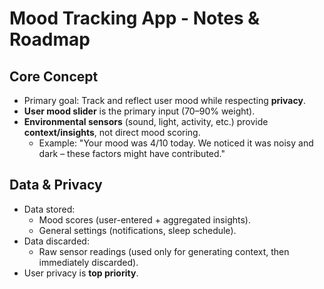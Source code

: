 # Mood Tracking App - Notes & Roadmap

## Core Concept
- Primary goal: Track and reflect user mood while respecting **privacy**.
- **User mood slider** is the primary input (70–90% weight).
- **Environmental sensors** (sound, light, activity, etc.) provide **context/insights**, not direct mood scoring.
  - Example: "Your mood was 4/10 today. We noticed it was noisy and dark – these factors might have contributed."

## Data & Privacy
- Data stored:
  - Mood scores (user-entered + aggregated insights).
  - General settings (notifications, sleep schedule).
- Data discarded:
  - Raw sensor readings (used only for generating context, then immediately discarded).
- User privacy is **top priority**.